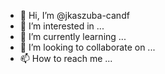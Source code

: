 - 👋 Hi, I’m @jkaszuba-candf
- 👀 I’m interested in ...
- 🌱 I’m currently learning ...
- 💞️ I’m looking to collaborate on ...
- 📫 How to reach me ...

<!---
jkaszuba-candf/jkaszuba-candf is a ✨ special ✨ repository because its `README.md` (this file) appears on your GitHub profile.
You can click the Preview link to take a look at your changes.
--->
